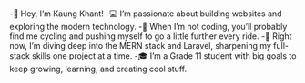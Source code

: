 -👋 Hey, I’m Kaung Khant!
-💻 I’m passionate about building websites and exploring the modern technology.
-🚴 When I’m not coding, you’ll probably find me cycling and pushing myself to go a little further every ride.
-🌱 Right now, I’m diving deep into the MERN stack and Laravel, sharpening my full-stack skills one project at a time.
-🎓 I’m a Grade 11 student with big goals to keep growing, learning, and creating cool stuff.

<!---
Kaung-Khant00/Kaung-Khant00 is a ✨ special ✨ repository because its `README.md` (this file) appears on your GitHub profile.
You can click the Preview link to take a look at your changes.
--->
